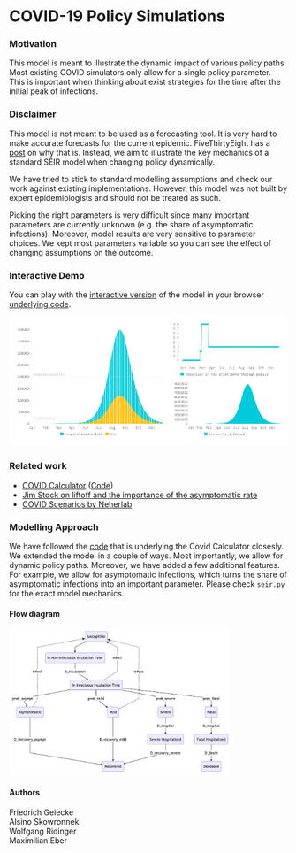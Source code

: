 # COVID-19 Policy Simulations

### Motivation
This model is meant to illustrate the dynamic impact of various policy paths. Most existing COVID simulators only allow for a single policy parameter. This is important when thinking about exist strategies for the time after the initial peak of infections.

### Disclaimer
This model is not meant to be used as a forecasting tool. It is very hard to make accurate forecasts for the current epidemic. FiveThirtyEight has a [post](https://fivethirtyeight.com/features/why-its-so-freaking-hard-to-make-a-good-covid-19-model/?utm_campaign=Data_Elixir&utm_source=Data_Elixir_279) on why that is. Instead, we aim to illustrate the key mechanics of a standard SEIR model when changing policy dynamically. 

We have tried to stick to standard modelling assumptions and check our work against existing implementations. However, this model was not built by expert epidemiologists and should not be treated as such. 

Picking the right parameters is very difficult since many important parameters are currently unknown (e.g. the share of asymptomatic infections). Moreover, model results are very sensitive to parameter choices. We kept most parameters variable so you can see the effect of changing assumptions on the outcome.

### Interactive Demo
You can play with the [interactive version](https://quirky-mclean-bf617d.netlify.com) of the model in your browser [underlying code](https://github.com/alsino/corona-impact-analysis).

[![Image of Interactive Demo](demo.png)](https://quirky-mclean-bf617d.netlify.com)

### Related work
* [COVID Calculator](http://gabgoh.github.io/COVID/) ([Code](https://github.com/gabgoh/epcalc/blob/master/src/App.svelte))
* [Jim Stock on liftoff and the importance of the asymptomatic rate](https://drive.google.com/file/d/12MV466ZZy5xHir4xdPhoTrL1oO8CbZU-/view)
* [COVID Scenarios by Neherlab](https://neherlab.org/covid19/)

### Modelling Approach
We have followed the [code](https://github.com/gabgoh/epcalc/blob/master/src/App.svelte) that is underlying the Covid Calculator closesly. We extended the model in a couple of ways. Most importantly, we allow for dynamic policy paths. Moreover, we have added a few additional features. For example, we allow for asymptomatic infections, which turns the share of asymptomatic infections into an important parameter. Please check `seir.py` for the exact model mechanics.

#### Flow diagram
<img alt="Illustration of Flows" src="flow.png" width="400"/>

#### Authors
Friedrich Geiecke  
Alsino Skowronnek  
Wolfgang Ridinger  
Maximilian Eber  
